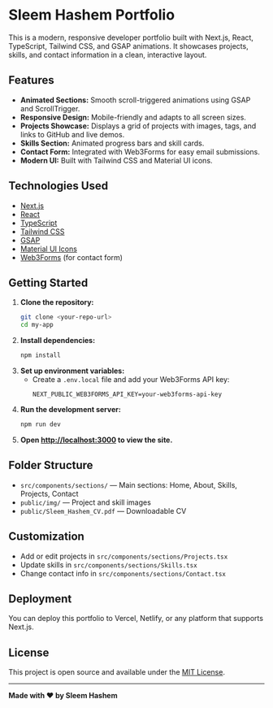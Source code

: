 # Sleem Hashem Portfolio

This is a modern, responsive developer portfolio built with Next.js, React, TypeScript, Tailwind CSS, and GSAP animations. It showcases projects, skills, and contact information in a clean, interactive layout.

## Features

-   **Animated Sections:** Smooth scroll-triggered animations using GSAP and ScrollTrigger.
-   **Responsive Design:** Mobile-friendly and adapts to all screen sizes.
-   **Projects Showcase:** Displays a grid of projects with images, tags, and links to GitHub and live demos.
-   **Skills Section:** Animated progress bars and skill cards.
-   **Contact Form:** Integrated with Web3Forms for easy email submissions.
-   **Modern UI:** Built with Tailwind CSS and Material UI icons.

## Technologies Used

-   [Next.js](https://nextjs.org/)
-   [React](https://react.dev/)
-   [TypeScript](https://www.typescriptlang.org/)
-   [Tailwind CSS](https://tailwindcss.com/)
-   [GSAP](https://greensock.com/gsap/)
-   [Material UI Icons](https://mui.com/material-ui/material-icons/)
-   [Web3Forms](https://web3forms.com/) (for contact form)

## Getting Started

1. **Clone the repository:**
    ```bash
    git clone <your-repo-url>
    cd my-app
    ```
2. **Install dependencies:**
    ```bash
    npm install
    ```
3. **Set up environment variables:**
    - Create a `.env.local` file and add your Web3Forms API key:
        ```env
        NEXT_PUBLIC_WEB3FORMS_API_KEY=your-web3forms-api-key
        ```
4. **Run the development server:**
    ```bash
    npm run dev
    ```
5. **Open [http://localhost:3000](http://localhost:3000) to view the site.**

## Folder Structure

-   `src/components/sections/` — Main sections: Home, About, Skills, Projects, Contact
-   `public/img/` — Project and skill images
-   `public/Sleem_Hashem_CV.pdf` — Downloadable CV

## Customization

-   Add or edit projects in `src/components/sections/Projects.tsx`
-   Update skills in `src/components/sections/Skills.tsx`
-   Change contact info in `src/components/sections/Contact.tsx`

## Deployment

You can deploy this portfolio to Vercel, Netlify, or any platform that supports Next.js.

## License

This project is open source and available under the [MIT License](LICENSE).

---

**Made with ❤️ by Sleem Hashem**
